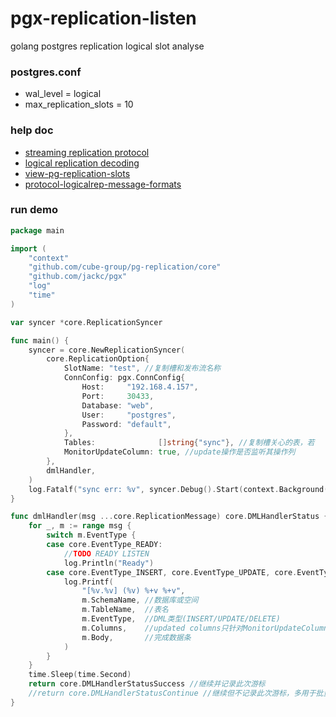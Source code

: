 # pgx-replication-listen
golang postgres replication logical slot analyse

### postgres.conf
* wal_level = logical
* max_replication_slots = 10

### help doc
* [streaming replication protocol](https://www.postgresql.org/docs/current/logicaldecoding-example.html)
* [logical replication decoding](https://www.postgresql.org/docs/current/logicaldecoding-example.html)
* [view-pg-replication-slots](https://www.postgresql.org/docs/14/view-pg-replication-slots.html)
* [protocol-logicalrep-message-formats](https://www.postgresql.org/docs/current/protocol-logicalrep-message-formats.html)

### run demo
```go
package main

import (
	"context"
	"github.com/cube-group/pg-replication/core"
	"github.com/jackc/pgx"
	"log"
	"time"
)

var syncer *core.ReplicationSyncer

func main() {
	syncer = core.NewReplicationSyncer(
		core.ReplicationOption{
			SlotName: "test", //复制槽和发布流名称
			ConnConfig: pgx.ConnConfig{
				Host:     "192.168.4.157",
				Port:     30433,
				Database: "web",
				User:     "postgres",
				Password: "default",
			},
			Tables:              []string{"sync"}, //复制槽关心的表，若
			MonitorUpdateColumn: true, //update操作是否监听其操作列
		},
		dmlHandler,
	)
	log.Fatalf("sync err: %v", syncer.Debug().Start(context.Background()))
}

func dmlHandler(msg ...core.ReplicationMessage) core.DMLHandlerStatus {
	for _, m := range msg {
		switch m.EventType {
		case core.EventType_READY:
			//TODO READY LISTEN
			log.Println("Ready")
		case core.EventType_INSERT, core.EventType_UPDATE, core.EventType_DELETE:
			log.Printf(
				"[%v.%v] (%v) %+v %+v",
				m.SchemaName, //数据库或空间
				m.TableName,  //表名
				m.EventType,  //DML类型(INSERT/UPDATE/DELETE)
				m.Columns,    //updated columns只针对MonitorUpdateColumn=true
				m.Body,       //完成数据条
			)
		}
	}
	time.Sleep(time.Second)
	return core.DMLHandlerStatusSuccess //继续并记录此次游标
	//return core.DMLHandlerStatusContinue //继续但不记录此次游标，多用于批量处理
}

```
